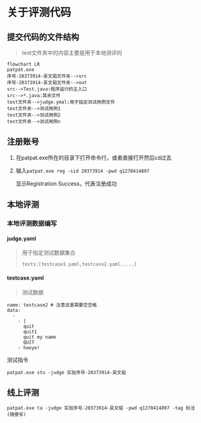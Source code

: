 # 关于评测代码

## 提交代码的文件结构

> test文件夹中的内容主要是用于本地测评的

```mermaid
flowchart LR
patpat.exe
序号-20373914-吴文韬文件夹-->src
序号-20373914-吴文韬文件夹-->out
src-->Test.java:程序运行的主入口
src-->*.java:其余文件
test文件夹-->judge.ymal:用于指定测试用例文件
test文件夹-->测试用例1
test文件夹-->测试用例2
test文件夹-->测试用例n
```

## 注册账号

1. 在patpat.exe所在的目录下打开命令行，或者直接打开然后cd过去

2. 输入`patpat.exe reg -sid 20373914 -pwd q1270414897`

   显示Registration Success，代表注册成功

## 本地评测

### 本地评测数据编写

#### judge.yaml

> 用于指定测试数据集合
>
> ```shell
> tests:[testcase1.yaml,testcase2.yaml,....]
> ```

#### testcase.yaml

> 测试数据

```shell
name: testcase2 # 注意这里需要空空格
data:
  -
    - |
      quit
      quit1
      quit my name
      QUIT
    - haoye!
```

测试指令

```shell
patpat.exe stu -judge 实验序号-20373914-吴文韬 
```

## 线上评测

```shell
patpat.exe ta -judge 实验序号-20373914-吴文韬 -pwd q1270414897 -tag 标注(随便写)
```

